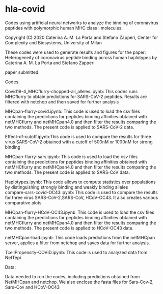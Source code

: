# hla-covid
Codes using artificial neural networks to analyze the binding of coronavirus peptides with polymorphic human MHC class I molecules.

Copyright (C) 2020 Caterina A. M. La Porta and Stefano Zapperi, 
 Center for Complexity and Biosystems, University of Milan

These codes were used to generate results and figures for the paper:
Heterogeneity of coronavirus peptide binding across human haplotypes
by Caterina A. M. La Porta and Stefano Zapperi

paper submitted.

Codes:

Covid19-4_MHCflurry-chopped-all_alleles.ipynb: This codes runs MHCflurry to obtain predictions for SARS-CoV-2 peptides. Results are filtered with netchop and then saved for further analysis

MHCpan-flurry-covid.ipynb: This code is used to load the csv files containing the predictions for peptides binding affinities obtained with netMHCflurry and netMHCpan4.0 and then filter the results comparing the two methods. The present code is applied to SARS-CoV-2 data.

Effect-of-cutoff.ipynb:This code is used to compare the results for three virus SARS-CoV-2 obtained with a cutoff of 500nM or 1000nM for strong binding				

MHCpan-flurry-sars.ipynb: This code is used to load the csv files containing the predictions for peptides binding affinities obtained with netMHCflurry and netMHCpan4.0 and then filter the results comparing the two methods. The present code is applied to SARS-CoV data.

Haplotypes.ipynb: This code allows to compute statistics over populations by distinguishing strongly binding and weakly binding alleles			
compare-sars-covid-OC43.ipynb: This code is used to compare the results for three virus SARS-CoV-2,SARS-CoV, HCoV-OC43. It also creates various comparative plots

MHCpan-flurry-HCoV-OC43.ipynb: This code is used to load the csv files containing the predictions for peptides binding affinities obtained with netMHCflurry and netMHCpan4.0 and then filter the results comparing the two methods. The present code is applied to HCoV-OC43 data.
	
netMHCpan-load.ipynb: This code loads predictions from the netMHCpan server, applies a filter from netchop and saves data for further analysis.

TcellPropensity-COVID.ipynb: This code is used to analyzed data from NetTepi

Data:

Data needed to run the codes, including predictions obtained from NetMHCpan and netchop.
We also enclose the fasta files for Sars-Cov-2, Sars-Cov and HCoV-OC43
 
 

